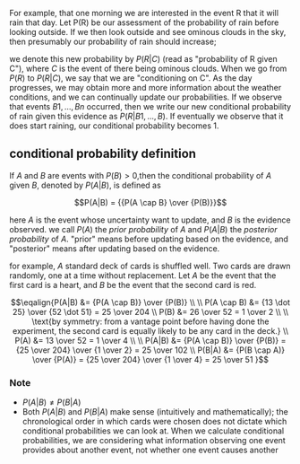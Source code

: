 For example, that one morning we are interested in the event R that it will rain that day. 
Let P(R) be our assessment of the probability of rain before looking outside. If we then 
look outside and see ominous clouds in the sky, then presumably our probability of rain 
should increase;

we denote this new probability by $P(R|C)$ (read as "probability of R given C"), where $C$ 
is the event of there being ominous clouds. When we go from $P(R)$ to $P(R|C)$, we say that 
we are "conditioning on C". As the day progresses, we may obtain more and more information 
about the weather conditions, and we can continually update our probabilities. If we observe
that events $B1, ..., Bn$ occurred, then we write our new conditional probability of rain 
given this evidence as $P(R|B1, ..., B)$. If eventually we observe that it does start raining, 
our conditional probability becomes 1.

## conditional probability definition

If $A$ and $B$ are events with $P(B) > 0$,then the conditional probability of $A$ given $B$, 
denoted by $P(A|B)$, is defined as

$$P(A|B) = {{P(A \cap B} \over {P(B)}}$$

here $A$ is the event whose uncertainty want to update, and $B$ is the evidence observed. we call
$P(A)$ the _prior probability_ of $A$ and $P(A|B)$ the _posterior probability_ of $A$. "prior"
means before updating based on the evidence, and "posterior" means after updating based on the 
evidence.

for example, $A$ standard deck of cards is shuffled well. Two cards are drawn randomly, one at a 
time without replacement. Let $A$ be the event that the first card is a heart, and $B$ be the 
event that the second card is red.

$$\eqalign{P(A|B) &= {P(A \cap B)} \over {P(B)} \\ 
\\
      P(A \cap B) &= {13 \dot 25} \over {52 \dot 51} = 25 \over 204 \\
             P(B) &= 26 \over 52 = 1 \over 2 \\
\\
\text{by symmetry: from a vantage point before having done the experiment, the second card 
is equally likely to be any card in the deck.}
\\
             P(A) &= 13 \over 52 = 1 \over 4 \\
\\
P(A|B) &= {P(A \cap B)} \over {P(B)} = {25 \over 204} \over {1 \over 2} = 25 \over 102 \\
P(B|A) &= {P(B \cap A)} \over {P(A)} = {25 \over 204} \over {1 \over 4} = 25 \over 51
}$$

### Note

- $P(A|B) \neq P(B|A)$
- Both $P(A|B)$ and $P(B|A)$ make sense (intuitively and mathematically); the chronological order in 
  which cards were chosen does not dictate which conditional probabilities we can look at. When we 
  calculate conditional probabilities, we are considering what information observing one event 
  provides about another event, not whether one event causes another